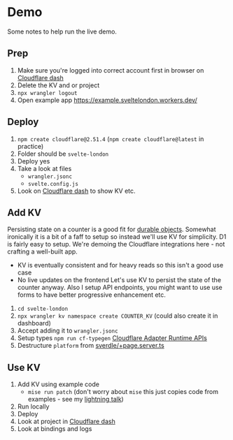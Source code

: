 # Demo

Some notes to help run the live demo.

## Prep

1. Make sure you're logged into correct account first in browser on [Cloudflare dash](https://dash.cloudflare.com/)
2. Delete the KV and or project
3. `npx wrangler logout`
4. Open example app https://example.sveltelondon.workers.dev/

## Deploy

1. `npm create cloudflare@2.51.4` (`npm create cloudflare@latest` in practice)
2. Folder should be `svelte-london`
3. Deploy yes
4. Take a look at files
    - `wrangler.jsonc`
    - `svelte.config.js`
5. Look on [Cloudflare dash](https://dash.cloudflare.com/) to show KV etc. 

## Add KV

Persisting state on a counter is a good fit for [durable objects](https://developers.cloudflare.com/durable-objects/).
Somewhat ironically it is a bit of a faff to setup so instead we'll use KV for simplicity. D1 is fairly easy to setup.
We're demoing the Cloudflare integrations here - not crafting a well-built app.

- KV is eventually consistent and for heavy reads so this isn't a good use case
- No live updates on the frontend
Let's use KV to persist the state of the counter anyway.
Also I setup API endpoints, you might want to use use forms to have better progressive enhancement etc.

1. `cd svelte-london`
2. `npx wrangler kv namespace create COUNTER_KV` (could also create it in dashboard)
3. Accept adding it to `wrangler.jsonc`
4. Setup types
   `npm run cf-typegen`
   [Cloudflare Adapter Runtime APIs](https://svelte.dev/docs/kit/adapter-cloudflare#Runtime-APIs)
5. Destructure `platform` from [sverdle/+page.server.ts](svelte-london/src/routes/sverdle/+page.server.ts)

## Use KV

1. Add KV using example code
    - `mise run patch` (don't worry about `mise` this just copies code from examples - see my [lightning talk](https://github.com/connorads/mise/tree/master/demo))
2. Run locally
3. Deploy
4. Look at project in [Cloudflare dash](https://dash.cloudflare.com/)
5. Look at bindings and logs
